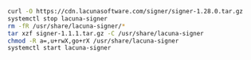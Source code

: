 ﻿```sh
curl -O https://cdn.lacunasoftware.com/signer/signer-1.28.0.tar.gz
systemctl stop lacuna-signer
rm -fR /usr/share/lacuna-signer/*
tar xzf signer-1.1.1.tar.gz -C /usr/share/lacuna-signer
chmod -R a=,u+rwX,go+rX /usr/share/lacuna-signer
systemctl start lacuna-signer
```
